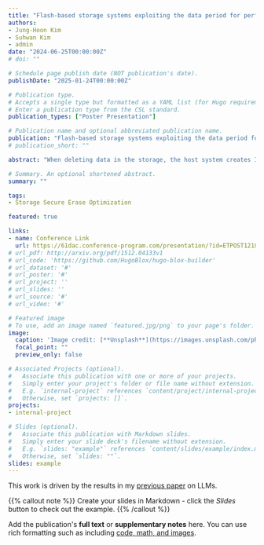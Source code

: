 ```yaml
---
title: "Flash-based storage systems exploiting the data period for performance and security enhancement"
authors:
- Jung-Hoon Kim
- Suhwan Kim
- admin
date: "2024-06-25T00:00:00Z"
# doi: ""

# Schedule page publish date (NOT publication's date).
publishDate: "2025-01-24T00:00:00Z"

# Publication type.
# Accepts a single type but formatted as a YAML list (for Hugo requirements).
# Enter a publication type from the CSL standard.
publication_types: ["Poster Presentation"]

# Publication name and optional abbreviated publication name.
publication: "Flash-based storage systems exploiting the data period for performance and security enhancement"
# publication_short: ""

abstract: "When deleting data in the storage, the host system creates I/O requests for the data and sends them to the storage. Besides, if the host system sanitizes the data, it should also handle other I/O processes. Since the deletion processes might burden the host system, the file system in the host system could store its small metadata only in the storage to minimize the overhead. This kind of data management could be effective for better performance. However, in this case, the data supposed to be deleted cannot help but remain in the storage. In our flash-based storage system, we propose a novel scheme to eliminate all the I/O resources for the deletion processes in the host system. Moreover, this new flash-based storage thoroughly sanitizes the data without other specified I/O commands. Consequently, we experimented with the new flash-based storage called PaFS and compared the overall performance with the legacy storage."

# Summary. An optional shortened abstract.
summary: ""

tags:
- Storage Secure Erase Optimization

featured: true

links:
- name: Conference Link
  url: https://61dac.conference-program.com/presentation/?id=ETPOST121&sess=sess233
# url_pdf: http://arxiv.org/pdf/1512.04133v1
# url_code: 'https://github.com/HugoBlox/hugo-blox-builder'
# url_dataset: '#'
# url_poster: '#'
# url_project: ''
# url_slides: ''
# url_source: '#'
# url_video: '#'

# Featured image
# To use, add an image named `featured.jpg/png` to your page's folder. 
image:
  caption: 'Image credit: [**Unsplash**](https://images.unsplash.com/photo-1721333091042-85101e0dba20?q=80&w=1335&auto=format&fit=crop&ixlib=rb-4.0.3&ixid=M3wxMjA3fDB8MHxwaG90by1wYWdlfHx8fGVufDB8fHx8fA%3D%3D)'
  focal_point: ""
  preview_only: false

# Associated Projects (optional).
#   Associate this publication with one or more of your projects.
#   Simply enter your project's folder or file name without extension.
#   E.g. `internal-project` references `content/project/internal-project/index.md`.
#   Otherwise, set `projects: []`.
projects:
- internal-project

# Slides (optional).
#   Associate this publication with Markdown slides.
#   Simply enter your slide deck's filename without extension.
#   E.g. `slides: "example"` references `content/slides/example/index.md`.
#   Otherwise, set `slides: ""`.
slides: example
---
```


This work is driven by the results in my [previous paper](/publication/conference-paper/) on LLMs.

{{% callout note %}}
Create your slides in Markdown - click the *Slides* button to check out the example.
{{% /callout %}}

Add the publication's **full text** or **supplementary notes** here. You can use rich formatting such as including [code, math, and images](https://docs.hugoblox.com/content/writing-markdown-latex/).
